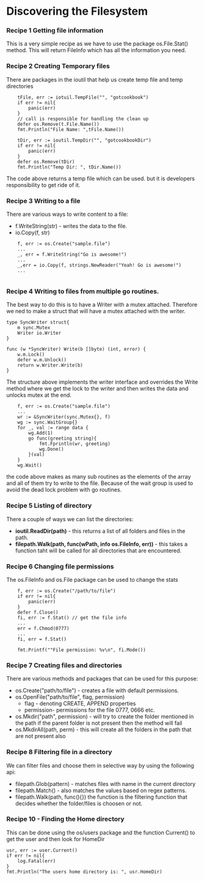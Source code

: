 # Discovering the Filesystem

### Recipe 1 Getting file information
This is a very simple recipe as we have to use the package os.File.Stat() method. This will return FileInfo
which has all the information you need.

### Recipe 2 Creating Temporary files
There are packages in the ioutil that help us create temp file and temp directories

```
    tFile, err := iotuil.TempFile("", "gotcookbook")
    if err != nil{
        panic(err)
    }
    // call is responsible for handling the clean up
    defer os.Remove(t.File.Name())
    fmt.Println("File Name: ",tFile.Name())

    tDir, err := ioutil.TempDir("", "gotcookbookDir")
    if err != nil{
        panic(err)
    }
    defer os.Remove(tDir)
    fmt.Println("Temp Dir: ", tDir.Name())
```
The code above returns a temp file which can be used. but it is developers responsibility to get ride of it.

### Recipe 3 Writing to a file
There are various ways to write content to a file:
* f.WriteString(str) - writes the data to the file.
* io.Copy(f, str)

```
    f, err := os.Create("sample.file")
    ...
    _, err = f.WriteString("Go is awesome!")
    ...
    _,err = io.Copy(f, strings.NewReader("Yeah! Go is awesome!")
    ...
    
```

### Recipe 4 Writing to files from multiple go routines.
The best way to do this is to have a Writer with a mutex attached. Therefore we ned to make a struct that
will have a mutex attached with the writer.

```
type SyncWriter struct{
    m sync.Mutex
    Writer io.Writer
}

func (w *SyncWriter) Write(b []byte) (int, error) {
    w.m.Lock()
    defer w.m.Unlock()
    return w.Writer.Write(b)
}
```

The structure above implements the writer interface and overrides the Write method where we get the lock to the writer
and then writes the data and unlocks mutex at the end.

```
    f, err := os.Create("sample.file")
    ...
    wr := &SyncWriter(sync.Mutex{}, f)
    wg := sync.WaitGroup{}
    for _, val := range data {
        wg.Add(1)
        go func(greeting string){
            fmt.Fprintln(wr, greeting)
            wg.Done()
        }(val)
    }
    wg.Wait()
```

the code above makes as many sub routines as the elements of the array and all of them try to write to the file.
Because of the wait group is used to avoid the dead lock problem with go routines.


### Recipe 5 Listing of directory
There a couple of ways we can list the directories:

* **ioutil.ReadDir(path)** - this returns a list of all folders and files in the path.
* **filepath.Walk(path, func(wPath, info os.FileInfo, err))** - this takes a function taht will be called for all directories
that are encountered.

### Recipe 6 Changing file permissions
The os.FileInfo and os.File package can be used to change the stats

```
    f, err := os.Create("/path/to/file")
    if err != nil{
        panic(err)
    }
    defer f.Close()
    fi, err := f.Stat() // get the file info
    ...
    err = f.Chmod(0777)
    ...
    fi, err = f.Stat()

    fmt.Printf(""File permission: %v\n", fi.Mode())
```

### Recipe 7 Creating files and directories
There are various methods and packages that can be used for this purpose:

* os.Create("path/to/file") - creates a file with default permissions.
* os.OpenFile("path/to/file", flag, permission)
    * flag - denoting CREATE, APPEND properties
    * permission- permissions for the file 0777, 0666 etc.
* os.Mkdir("path", permission) - will try to create the folder mentioned in the path if the parent folder
is not present then the method will fail
* os.MkdirAll(path, perm) - this will create all the folders in the path that are not present also

### Recipe 8 Filtering file in a directory
We can filter files and choose them in selective way by using the following api:

* filepath.Glob(pattern)  - matches files with name in the current directory
* filepath.Match()  - also matches the values based on regex patterns.
* filepath.Walk(path, func(){}) the function is the filtering function that decides whether the folder/files
is choosen or not.

### Recipe 10 - Finding the Home directory
This can be done using the os/users package and the function Current() to get the user and then look for HomeDir

```
usr, err := user.Current()
if err != nil{
    log.Fatal(err)
}
fmt.Println("The users home directory is: ", usr.HomeDir)
```

